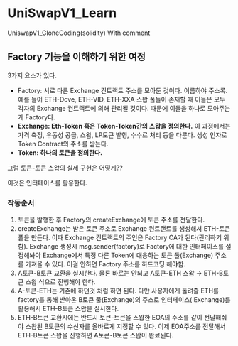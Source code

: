 # UniSwapV1_Learn
UniswapV1_CloneCoding(solidity) With comment




## Factory 기능을 이해하기 위한 여정
3가지 요소가 있다.

- Factory: 서로 다른 Exchange 컨트랙트 주소를 모아둔 것이다. 이름하야 주소록.
예를 들어 ETH-Dove, ETH-VID, ETH-XXA 스왑 풀들이 존재할 때 이들은 모두 각자의 Exchange 컨트랙트에 의해 관리될 것이다. 때문에 이들을 하나로 모아주는게 Factory다.
- **Exchange: Eth-Token 혹은 Token-Token간의 스왑을 정의한다.**
이 과정에서는 가격 측정, 유동성 공급, 스왑, LP토큰 발행, 수수료 처리 등을 다룬다.
생성 인자로 Token Contract의 주소를 받는다.
- **Token: 하나의 토큰을 정의한다.**

그럼 토큰-토큰 스왑의 실제 구현은 어떻게??

이것은 인터페이스를 활용한다.

### 작동순서

1. 토큰을 발행한 후 Factory의 createExchange에 토큰 주소를 전달한다.
2. createExchange는 받은 토큰 주소로 Exchange 컨트랜트를 생성해서 ETH-토큰 풀을 만든다. 이때 Exchange 컨트랙트의 주인은 Factory CA가 된다(관리하기 위함).
 Exchange 생성시 msg.sender(factory)로 Factory에 대한 인터페이스를 설정해놔야 Exchange에서 특정 다른 Token에 대응하는 토큰 풀(Exchange) 주소를 가져올 수 있다. 이걸 안하면 Factory 주소를 하드코딩 해야함.
3. A토큰-B토큰 교환을 실시한다. 물론 바로는 안되고 A토큰-ETH 스왑 → ETH-B토큰 스왑 식으로 진행해야 한다.
4. A-토큰-ETH는 기존에 하던것 처럼 하면 된다. 다만 사용자에게 돌려줄 ETH를 factory를 통해 받아온 B토큰 풀(Exchange)의 주소로 인터페이스(IExchange)를 활용해서 ETH-B토큰 스왑을 실시한다.
5. ETH-B토큰 교환시에는 반드시 토큰-토큰을 스왑한 EOA의 주소를 같이 전달해줘야 스왑된 B토큰의 수신자를 올바르게 지정할 수 있다. 이제 EOA주소를 전달해서 ETH-B토큰 스왑을 진행하면 A토큰-B토큰 스왑이 완료된다.
